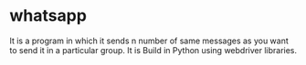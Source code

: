 # whatsapp
It is a program in which it sends n number of same messages as you want to send it in a particular group.
It is Build in Python using webdriver libraries.
